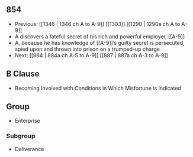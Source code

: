 ## 854
- Previous: [[1346 | 1346 ch A to A-9]] [[1303]] [[1290 | 1290a ch A to A-9]] 
- A discovers a fateful secret of his rich and powerful employer, [[A-9]]
- A, because he has knowledge of [[A-9]]’s guilty secret is persecuted, spied upon and thrown into prison on a trumped-up charge
- Next: [[884 | 884a ch A-5 to A-9]] [[887 | 887a ch A-3 to A-9]] 

## B Clause
- Becoming Invoived with Conditions in Which Misfortune is Indicated

## Group
- Enterprise

### Subgroup
- Deliverance

